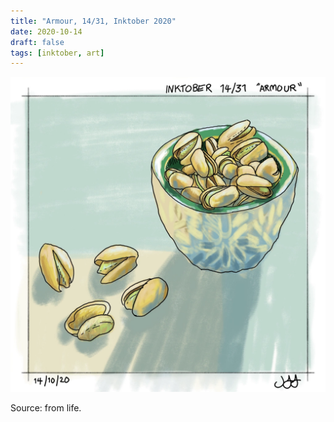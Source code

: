 ```yaml
---
title: "Armour, 14/31, Inktober 2020"
date: 2020-10-14
draft: false
tags: [inktober, art]
---
```


![WEBP](armour.webp "Armour")

Source: from life.
